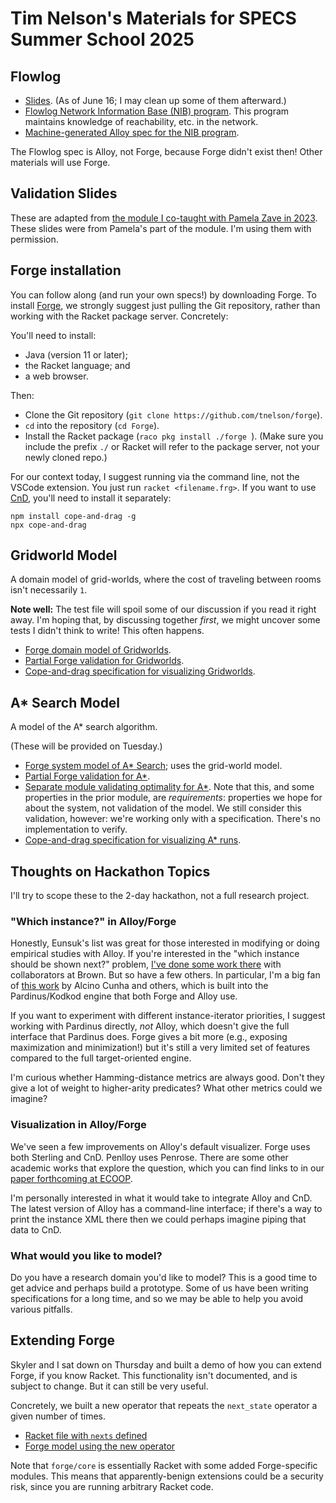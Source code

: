 # Tim Nelson's Materials for SPECS Summer School 2025

## Flowlog

* [Slides](./flowlog.pptx). (As of June 16; I may clean up some of them afterward.)
* [Flowlog Network Information Base (NIB) program](./NIB.flg). This program maintains knowledge of reachability, etc. in the network. 
* [Machine-generated Alloy spec for the NIB program](./flowlog_nib.als). 

The Flowlog spec is Alloy, not Forge, because Forge didn't exist then! Other materials will use Forge.

## Validation Slides 

These are adapted from [the module I co-taught with Pamela Zave in 2023](https://fm.csl.sri.com/SSFT23/). These slides were from Pamela's part of the module. I'm using them with permission.

## Forge installation

You can follow along (and run your own specs!) by downloading Forge. To install [Forge](https://forge-fm.org), we strongly suggest just pulling the Git repository, rather than working with the Racket package server. Concretely:

You'll need to install:
* Java (version 11 or later);
* the Racket language; and
* a web browser.

Then:
* Clone the Git repository (`git clone https://github.com/tnelson/forge`).
* `cd` into the repository (`cd Forge`).
* Install the Racket package (`raco pkg install ./forge `). (Make sure you include the prefix `./` or Racket will refer to the package server, not your newly cloned repo.)

For our context today, I suggest running via the command line, not the VSCode extension. You just run `racket <filename.frg>`. If you want to use [CnD](https://www.siddharthaprasad.com/copeanddrag/), you'll need to install it separately:

```
npm install cope-and-drag -g
npx cope-and-drag
```

## Gridworld Model

A domain model of grid-worlds, where the cost of traveling between rooms isn't necessarily `1`. 

**Note well:** The test file will spoil some of our discussion if you read it right away. I'm hoping that, by discussing together _first_, we might uncover some tests I didn't think to write! This often happens.

* [Forge domain model of Gridworlds](./gridworld.frg). 
* [Partial Forge validation for Gridworlds](./gridworld.test.frg).
* [Cope-and-drag specification for visualizing Gridworlds](./gridworld.cnd).

## A* Search Model 

A model of the A* search algorithm.

(These will be provided on Tuesday.)

* [Forge system model of A* Search](./astar.frg); uses the grid-world model. 
* [Partial Forge validation for A*](./astar.test.frg).
* [Separate module validating optimality for A*](./astar.optimality.frg). Note that this, and some properties in the prior module, are _requirements_: properties we hope for about the system, not validation of the model. We still consider this validation, however: we're working only with a specification. There's no implementation to verify. 
* [Cope-and-drag specification for visualizing A* runs](./astar.cnd).

<!-- * [astar.js](Forge custom visualization for A* runs). -->

## Thoughts on Hackathon Topics 

I'll try to scope these to the 2-day hackathon, not a full research project. 

### "Which instance?" in Alloy/Forge

Honestly, Eunsuk's list was great for those interested in modifying or doing empirical studies with Alloy. If you're interested in the "which instance should be shown next?" problem, [I've done some work there](https://cs.brown.edu/~tbn/publications/nsdfk-icse13-aluminum.pdf) with collaborators at Brown. But so have a few others. In particular, I'm a big fan of [this work](https://link.springer.com/chapter/10.1007/978-3-642-54804-8_2) by Alcino Cunha and others, which is built into the Pardinus/Kodkod engine that both Forge and Alloy use. 

If you want to experiment with different instance-iterator priorities, I suggest working with Pardinus directly, _not_ Alloy, which doesn't give the full interface that Pardinus does. Forge gives a bit more (e.g., exposing maximization and minimization!) but it's still a very limited set of features compared to the full target-oriented engine.

I'm curious whether Hamming-distance metrics are always good. Don't they give a lot of weight to higher-arity predicates? What other metrics could we imagine?

### Visualization in Alloy/Forge 

We've seen a few improvements on Alloy's default visualizer. Forge uses both Sterling and CnD. Penlloy uses Penrose. There are some other academic works that explore the question, which you can find links to in our [paper forthcoming at ECOOP](https://www.siddharthaprasad.com/unpublished/pgnk-lightweight-diagramming.pdf). 

I'm personally interested in what it would take to integrate Alloy and CnD. The latest version of Alloy has a command-line interface; if there's a way to print the instance XML there then we could perhaps imagine piping that data to CnD. 

### What would you like to model? 

Do you have a research domain you'd like to model? This is a good time to get advice and perhaps build a prototype. Some of us have been writing specifications for a long time, and so we may be able to help you avoid various pitfalls. 

## Extending Forge 

Skyler and I sat down on Thursday and built a demo of how you can extend Forge, if you know Racket. This functionality isn't documented, and is subject to change. But it can still be very useful.

Concretely, we built a new operator that repeats the `next_state` operator a given number of times.

* [Racket file with `nexts` defined](./nexts.rkt)
* [Forge model using the new operator](./extension_demo.frg)

Note that `forge/core` is essentially Racket with some added Forge-specific modules. This means that apparently-benign extensions could be a security risk, since you are running arbitrary Racket code. 

